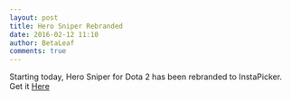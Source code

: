```yaml
---
layout: post
title: Hero Sniper Rebranded
date: 2016-02-12 11:10
author: BetaLeaf
comments: true
---
```

Starting today, Hero Sniper for Dota 2 has been rebranded to InstaPicker. Get it [Here](/dota-instapicker)